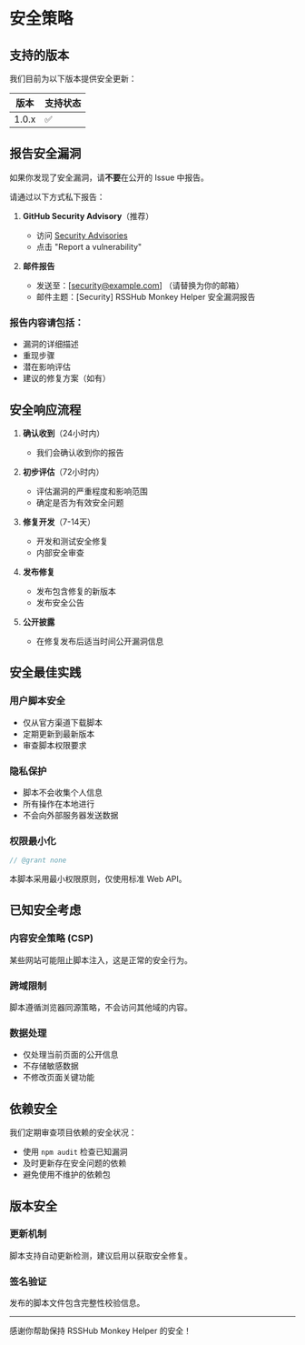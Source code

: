 # 安全策略

## 支持的版本

我们目前为以下版本提供安全更新：

| 版本  | 支持状态 |
| ----- | -------- |
| 1.0.x | ✅       |

## 报告安全漏洞

如果你发现了安全漏洞，请**不要**在公开的 Issue 中报告。

请通过以下方式私下报告：

1. **GitHub Security Advisory**（推荐）
   - 访问 [Security Advisories](https://github.com/chlorinec/rsshub-monkey-helper/security/advisories)
   - 点击 "Report a vulnerability"

2. **邮件报告**
   - 发送至：[security@example.com] （请替换为你的邮箱）
   - 邮件主题：[Security] RSSHub Monkey Helper 安全漏洞报告

### 报告内容请包括：

- 漏洞的详细描述
- 重现步骤
- 潜在影响评估
- 建议的修复方案（如有）

## 安全响应流程

1. **确认收到**（24小时内）
   - 我们会确认收到你的报告

2. **初步评估**（72小时内）
   - 评估漏洞的严重程度和影响范围
   - 确定是否为有效安全问题

3. **修复开发**（7-14天）
   - 开发和测试安全修复
   - 内部安全审查

4. **发布修复**
   - 发布包含修复的新版本
   - 发布安全公告

5. **公开披露**
   - 在修复发布后适当时间公开漏洞信息

## 安全最佳实践

### 用户脚本安全

- 仅从官方渠道下载脚本
- 定期更新到最新版本
- 审查脚本权限要求

### 隐私保护

- 脚本不会收集个人信息
- 所有操作在本地进行
- 不会向外部服务器发送数据

### 权限最小化

```javascript
// @grant none
```

本脚本采用最小权限原则，仅使用标准 Web API。

## 已知安全考虑

### 内容安全策略 (CSP)

某些网站可能阻止脚本注入，这是正常的安全行为。

### 跨域限制

脚本遵循浏览器同源策略，不会访问其他域的内容。

### 数据处理

- 仅处理当前页面的公开信息
- 不存储敏感数据
- 不修改页面关键功能

## 依赖安全

我们定期审查项目依赖的安全状况：

- 使用 `npm audit` 检查已知漏洞
- 及时更新存在安全问题的依赖
- 避免使用不维护的依赖包

## 版本安全

### 更新机制

脚本支持自动更新检测，建议启用以获取安全修复。

### 签名验证

发布的脚本文件包含完整性校验信息。

---

感谢你帮助保持 RSSHub Monkey Helper 的安全！
